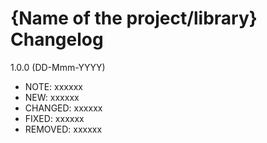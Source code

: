 {Name of the project/library} Changelog
=======================================

1.0.0 (DD-Mmm-YYYY)
  - NOTE: xxxxxx
  - NEW: xxxxxx
  - CHANGED: xxxxxx
  - FIXED: xxxxxx
  - REMOVED: xxxxxx
